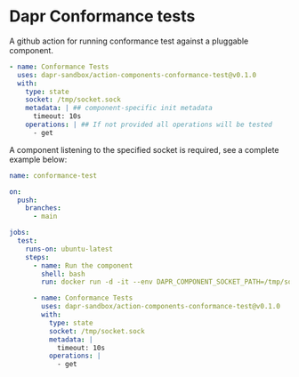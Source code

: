 # Dapr Conformance tests

A github action for running conformance test against a pluggable component.

```yaml
- name: Conformance Tests
  uses: dapr-sandbox/action-components-conformance-test@v0.1.0
  with:
    type: state
    socket: /tmp/socket.sock
    metadata: | ## component-specific init metadata
      timeout: 10s
    operations: | ## If not provided all operations will be tested
      - get
```

A component listening to the specified socket is required, see a complete example below:

```yaml
name: conformance-test

on:
  push:
    branches:
      - main

jobs:
  test:
    runs-on: ubuntu-latest
    steps:
      - name: Run the component
        shell: bash
        run: docker run -d -it --env DAPR_COMPONENT_SOCKET_PATH=/tmp/socket.sock -v /tmp:/tmp tmacam/dapr-memstore-java:latest

      - name: Conformance Tests
        uses: dapr-sandbox/action-components-conformance-test@v0.1.0
        with:
          type: state
          socket: /tmp/socket.sock
          metadata: |
            timeout: 10s
          operations: |
            - get
```
